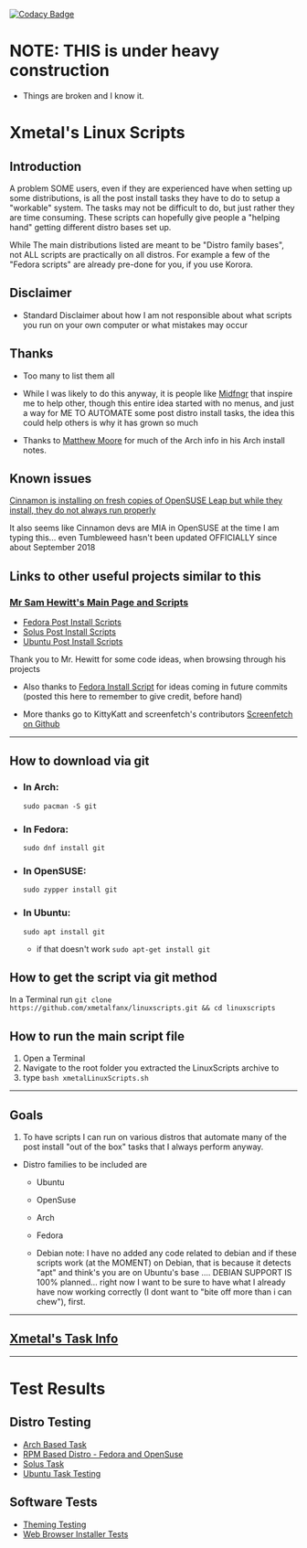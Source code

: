 [![Codacy Badge](https://api.codacy.com/project/badge/Grade/ad3a390ed44e4ad28b786d760b2dd5f6)](https://www.codacy.com/app/Xmetalfanx/linuxSetup?utm_source=github.com&utm_medium=referral&utm_content=Xmetalfanx/linuxSetup&utm_campaign=Badge_Grade)

# NOTE: THIS is under heavy construction

- Things are broken and I know it.

# Xmetal's Linux Scripts

## Introduction

A problem SOME users, even if they are experienced have when setting up some distributions, is all the post install tasks they have to do to setup a "workable" system. The tasks may not be difficult to do, but just rather they are time consuming. These scripts can hopefully give people a "helping hand" getting different distro bases set up.

While The main distributions listed are meant to be "Distro family bases", not ALL scripts are practically on all distros. For example a few of the "Fedora scripts" are already pre-done for you, if you use Korora.

## Disclaimer

- Standard Disclaimer about how I am not responsible about what scripts you run on your own computer or what mistakes may occur

## Thanks

- Too many to list them all
- While I was likely to do this anyway, it is people like [Midfngr](https://www.youtube.com/user/midfingr/undefined) that inspire me to help other, though this entire idea started with no menus, and just a way for ME TO AUTOMATE some post distro install tasks, the idea this could help others is why it has grown so much

- Thanks to [Matthew Moore](https://www.youtube.com/user/MrGizmo757/undefined) for much of the Arch info in his Arch install notes.

## Known issues

[Cinnamon is installing on fresh copies of OpenSUSE Leap but while they install, they do not always run properly](https://github.com/Xmetalfanx/linuxSetup/issues/67)

It also seems like Cinnamon devs are MIA in OpenSUSE at the time I am typing this... even Tumbleweed hasn't been updated OFFICIALLY since about September 2018


## Links to other useful projects similar to this

### [Mr Sam Hewitt's Main Page and Scripts](https://github.com/snwh)

- [Fedora Post Install Scripts](https://github.com/snwh/fedora-post-install)
- [Solus Post Install Scripts](https://github.com/snwh/solus-post-install)
- [Ubuntu Post Install Scripts](https://github.com/snwh/ubuntu-post-install)

Thank you to Mr. Hewitt for some code ideas, when browsing through his projects

- Also thanks to [Fedora Install Script](https://gist.github.com/KingsleyOmon-Edo/711c0a79c29d532840bb5cae55b7c2d6) for ideas coming in future commits (posted this here to remember to give credit, before hand)

- More thanks go to KittyKatt and screenfetch's contributors [Screenfetch on Github](https://github.com/KittyKatt/screenFetch)

--------------------------------------------------------------------------------

## How to download via git

- ### In Arch:

  `sudo pacman -S git`

- ### In Fedora:

  `sudo dnf install git`

- ### In OpenSUSE:

  `sudo zypper install git`

- ### In Ubuntu:

  `sudo apt install git`

  - if that doesn't work `sudo apt-get install git`

## How to get the script via git method

In a Terminal run `git clone https://github.com/xmetalfanx/linuxscripts.git && cd linuxscripts`

## How to run the main script file

1. Open a Terminal
2. Navigate to the root folder you extracted the LinuxScripts archive to
3. type `bash xmetalLinuxScripts.sh`

--------------------------------------------------------------------------------

## Goals

1. To have scripts I can run on various distros that automate many of the post install "out of the box" tasks that I always perform anyway.

  - Distro families to be included are

    - Ubuntu
    - OpenSuse
    - Arch
    - Fedora


    - Debian note: I have no added any code related to debian and if these scripts work (at the MOMENT) on Debian, that is because it detects "apt" and think's you are on Ubuntu's base .... DEBIAN SUPPORT IS 100% planned... right now I want to be sure to have what I already have now working correctly (I dont want to "bite off more than i can chew"), first.
---

## [Xmetal's Task Info](/documentation/xmetalTasks.md)

---

# Test Results 

## Distro Testing 
- [Arch Based Task ](tests/archBasedTests.md)
- [RPM Based Distro  - Fedora and OpenSuse ](tests/rpmBasedTests.md)
- [Solus Task ](tests/solusTests.md)
- [Ubuntu Task Testing](test/ubuntuBasedTests.md)

## Software Tests
- [Theming Testing ](tests/themingTests.md)
- [Web Browser Installer Tests](tests/browserImstallerTests.md)
